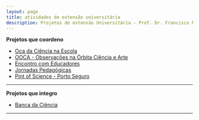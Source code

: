 ```yaml
---
layout: page
title: atividades de extensão universitária
description: Projetos de extensão Universitária - Prof. Dr. Francisco Nascimento
---
```

**Projetos que coordeno**

- [Oca da Ciência na Escola](https://itxesco.github.io/pages/oca.html)
- [OOCA - Observações na Órbita Ciência e Arte](https://itxesco.github.io/pages/ooca.html)
- [Encontro com Educadores](https://itxesco.github.io/pages/encontro.html)
- [Jornadas Pedagógicas](https://itxesco.github.io/pages/jornada.html)
- [Pint of Science - Porto Seguro](https://itxesco.github.io/pages/pint.html)

---

**Projetos que integro**
- [Banca da Ciência](https://itxesco.github.io/pages/banca.html)

---



